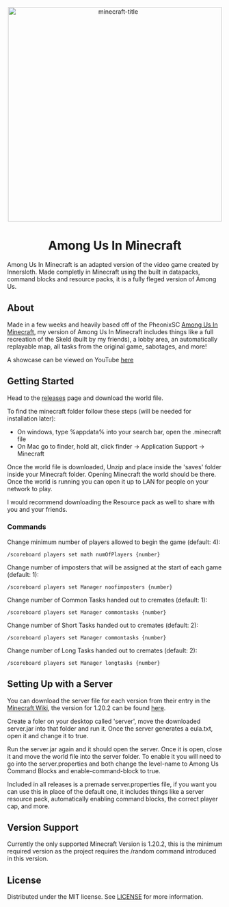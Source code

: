 <div align="center">
  <img src="https://i.ibb.co/zr6FkhM/minecraft-title.png" alt="minecraft-title" width="500px" height="auto">
</div>
<h1 align="center">Among Us In Minecraft</h1>

Among Us In Minecraft is an adapted version of the video game created by Innersloth. Made completly in Minecraft using the built in datapacks, command blocks and resource packs, it is a fully fleged version of Among Us.

## About

Made in a few weeks and heavily based off of the PheonixSC [Among Us In Minecraft](https://youtu.be/me9Tt6rK6nk?si=FWHJ7jSXu3OTtTb1), my version of Among Us In Minecraft includes things like a full recreation of the Skeld (built by my friends), a lobby area, an automatically replayable map, all tasks from the original game, sabotages, and more!

A showcase can be viewed on YouTube [here](https://youtu.be/zOq2DtjB96I?si=-OdEMwttLEOGIoHF)

## Getting Started

Head to the [releases](https://github.com/Techyte/Among-Us-Command-blocks/releases) page and download the world file.

To find the minecraft folder follow these steps (will be needed for installation later):
- On windows, type %appdata% into your search bar, open the .minecraft file
- On Mac go to finder, hold alt, click finder -> Application Support -> Minecraft

Once the world file is downloaded, Unzip and place inside the 'saves' folder inside your Minecraft folder. Opening Minecraft the world should be there. Once the world is running you can open it up to LAN for people on your network to play.

I would recommend downloading the Resource pack as well to share with you and your friends.

### Commands

Change minimum number of players allowed to begin the game (default: 4):
~~~
/scoreboard players set math numOfPlayers {number}
~~~
Change number of imposters that will be assigned at the start of each game (default: 1):
~~~
/scoreboard players set Manager noofimposters {number}
~~~
Change number of Common Tasks handed out to cremates (default: 1):
~~~
/scoreboard players set Manager commontasks {number}
~~~
Change number of Short Tasks handed out to cremates (default: 2):
~~~
/scoreboard players set Manager commontasks {number}
~~~
Change number of Long Tasks handed out to cremates (default: 2):
~~~
/scoreboard players set Manager longtasks {number}
~~~

## Setting Up with a Server

You can download the server file for each version from their entry in the [Minecraft Wiki](https://minecraft.wiki/), the version for 1.20.2 can be found [here](https://minecraft.wiki/w/Java_Edition_1.20.2).

Create a foler on your desktop called 'server', move the downloaded server.jar into that folder and run it. Once the server generates a eula.txt, open it and change it to true.

Run the server.jar again and it should open the server. Once it is open, close it and move the world file into the server folder. To enable it you will need to go into the server.properties and both change the level-name to Among Us Command Blocks and enable-command-block to true.

Included in all releases is a premade server.properties file, if you want you can use this in place of the default one, it includes things like a server resource pack, automatically enabling command blocks, the correct player cap, and more.
## Version Support

Currently the only supported Minecraft Version is 1.20.2, this is the minimum required version as the project requires the /random command introduced in this version.

## License

Distributed under the MIT license. See [LICENSE](LICENSE) for more information.
